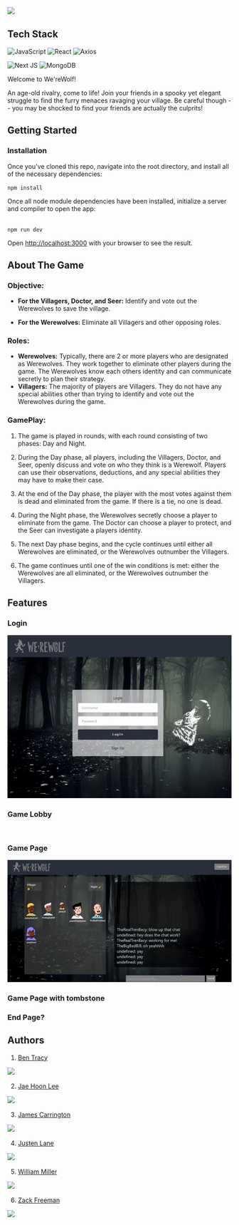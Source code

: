 <!-- This is a [Next.js](https://nextjs.org/) project bootstrapped with [`create-next-app`](https://github.com/vercel/next.js/tree/canary/packages/create-next-app). -->

![](public/image.png)



## Tech Stack
![JavaScript](https://img.shields.io/badge/javascript-%23323330.svg?style=for-the-badge&logo=javascript&logoColor=%23F7DF1E)
![React](https://img.shields.io/badge/react-%2320232a.svg?style=for-the-badge&logo=react&logoColor=%2361DAFB)
![Axios](https://img.shields.io/badge/-Axios-671ddf?logo=axios&logoColor=black&style=for-the-badge)

![Next JS](https://img.shields.io/badge/Next-black?style=for-the-badge&logo=next.js&logoColor=white)
![MongoDB](https://img.shields.io/badge/MongoDB-%234ea94b.svg?style=for-the-badge&logo=mongodb&logoColor=white)

Welcome to We'reWolf!

An age-old rivalry, come to life! Join your friends in a spooky yet elegant struggle to find the furry menaces ravaging your village. Be careful though -- you may be shocked to find your friends are actually the culprits!


## Getting Started
### Installation


Once you've cloned this repo, navigate into the root directory, and install all of the necessary dependencies:


```
npm install

```

Once all node module dependencies have been installed, initialize a server and compiler to open the app:

```

npm run dev

```

Open [http://localhost:3000](http://localhost:3000) with your browser to see the result.
## About The Game

### Objective:
  - **For the Villagers, Doctor, and Seer:** Identify and vote out the Werewolves to save the village.

  - **For the Werewolves:** Eliminate all Villagers and other opposing roles.
### Roles:
  - **Werewolves:** Typically, there are 2 or more players who are designated as Werewolves. They work together to eliminate other players during the game. The Werewolves know each others identity and can communicate secretly to plan their strategy.
  - **Villagers:** The majority of players are Villagers. They do not have any special abilities other than trying to identify and vote out the Werewolves during the game.


  <!-- - **Doctor:** The Doctor is a special role on the side of the Villagers. The Doctor has the ability to protect one player each night from being eliminated by the Werewolves. The Doctors goal is to save as many Villagers as possible.
  - **Seer:** The Seer is another special role on the side of the Villagers. The Seer has the ability to investigate one players identity each night to determine if they are a Villager or a Werewolf. The Seers goal is to gather information and use it to help the Villagers identify the Werewolves. -->

### GamePlay:
  1. The game is played in rounds, with each round consisting of two phases: Day and Night.
  2. During the Day phase, all players, including the Villagers, Doctor, and Seer, openly discuss and vote on who they think is a Werewolf. Players can use their observations, deductions, and any special abilities they may have to make their case.

  3. At the end of the Day phase, the player with the most votes against them is dead and eliminated from the game. If there is a tie, no one is dead.
  4. During the Night phase, the Werewolves secretly choose a player to eliminate from the game. The Doctor can choose a player to protect, and the Seer can investigate a players identity.

  5. The next Day phase begins, and the cycle continues until either all Werewolves are eliminated, or the Werewolves outnumber the Villagers.

  6. The game continues until one of the win conditions is met: either the Werewolves are all eliminated, or the Werewolves outnumber the Villagers.

## Features



  ### Login
  ![](public/loginGif.gif)

  ### Game Lobby
  ![]()





  ### Game Page
  ![](public/gameroomGif.gif)

  ### Game Page with tombstone
  ### End Page?



## Authors

  1. [Ben Tracy](https://www.linkedin.com/in/bentracydotcom/) <a href="https://github.com/popeshaq">
 <img src="https://img.shields.io/badge/GitHub-100000?style=for-the-badge&logo=github&logoColor=white">
 </a>

  2. [Jae Hoon Lee](https://www.linkedin.com/in/jae-hoon-lee/) <a href="https://github.com/jl924">
 <img src="https://img.shields.io/badge/GitHub-100000?style=for-the-badge&logo=github&logoColor=white">
 </a>


  3. [James Carrington](https://www.linkedin.com/in/james-carrington-jdc/) <a href="https://github.com/Chordata88">
 <img src="https://img.shields.io/badge/GitHub-100000?style=for-the-badge&logo=github&logoColor=white">
 </a>

  4. [Justen Lane](https://www.linkedin.com/in/justenlane/) <a href="https://github.com/Jlane20">
 <img src="https://img.shields.io/badge/GitHub-100000?style=for-the-badge&logo=github&logoColor=white">
 </a>


  5. [William Miller](https://www.linkedin.com/in/willcmiller/) <a href="https://github.com/millerw4">
 <img src="https://img.shields.io/badge/GitHub-100000?style=for-the-badge&logo=github&logoColor=white">
 </a>

  6. [Zack Freeman](https://www.linkedin.com/in/zackfreeman/) <a href="https://github.com/zfreeman341">
 <img src="https://img.shields.io/badge/GitHub-100000?style=for-the-badge&logo=github&logoColor=white">
 </a>

